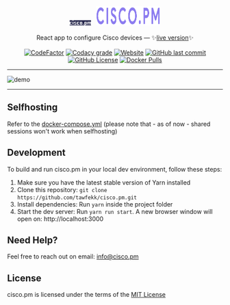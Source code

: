 <p align="center">
  <a href="https://cisco.pm"><img width="50" src="public/static/images/logo/main.svg" /></a>
  <a>&nbsp</a>
  <a href="https://cisco.pm"><img width="150" height="45" src="public/static/images/logo/logotext.svg" /></a>
   <br>
   <br>
  <a>React app to configure Cisco devices — ✨</a><a href="https://app.cisco.pm">live version</a><a>✨</a>
   <br>
   <br>
  <a href="https://www.codefactor.io/repository/github/tawfekk/cisco.pm"><img src="https://www.codefactor.io/repository/github/tawfekk/cisco.pm/badge" alt="CodeFactor" /></a>
   <a href="https://app.codacy.com/gh/tawfekk/cisco.pm"><img alt="Codacy grade" src="https://img.shields.io/codacy/grade/838df65757ae4642aac8ec7f1624a860?label=Codacy%20grade"></a>
  <a href="https://app.cisco.pm"><img alt="Website" src="https://img.shields.io/website?url=https%3A%2F%2Fapp.cisco.pm"></a>
  <a href="https://github.com/tawfekk/cisco.pm/commits"><img alt="GitHub last commit" src="https://img.shields.io/github/last-commit/tawfekk/cisco.pm"></a>
  <a href="https://github.com/tawfekk/cisco.pm/blob/main/LICENSE"><img alt="GitHub License" src="https://img.shields.io/github/license/tawfekk/cisco.pm"></a>
  <a href="https://hub.docker.com/r/tawfekk/cisco.pm"><img alt="Docker Pulls" src="https://img.shields.io/docker/pulls/tawfekk/cisco.pm"></a>
</p>

---

![demo](https://github.com/tawfekk/cisco.pm/assets/82479894/496d0379-a70c-410c-b4cf-40a67c5b46ad)

---

## Selfhosting

Refer to the [docker-compose.yml](https://github.com/tawfekk/cisco.pm/blob/main/docker-compose.yml) (please note that - as of now - shared sessions won't work when selfhosting)

## Development

To build and run cisco.pm in your local dev environment, follow these steps:
<ol>
   <li>Make sure you have the latest stable version of Yarn installed</li>
   <li>Clone this repository: <code>git clone https://github.com/tawfekk/cisco.pm.git</code></li>
   <li>Install dependencies: Run <code>yarn</code> inside the project folder</li>
   <li>Start the dev server: Run <code>yarn run start</code>. A new browser window will open on: http://localhost:3000</li>
</ol>

## Need Help?

Feel free to reach out on email: [info@cisco.pm](mailto:info@cisco.pm)

## License

cisco.pm is licensed under the terms of the [MIT License](https://github.com/tawfekk/cisco.pm/blob/main/LICENSE)
